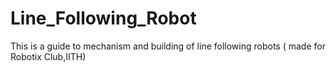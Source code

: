 # Line_Following_Robot
This is a guide to mechanism and building of line following robots ( made for Robotix Club,IITH)
